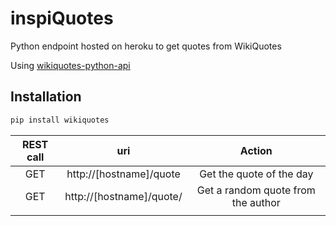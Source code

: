 # inspiQuotes
Python endpoint hosted on heroku to get quotes from WikiQuotes

Using [wikiquotes-python-api](https://github.com/FranDepascuali/wikiquotes-python-api)

## Installation
```sh
pip install wikiquotes
```

| REST call |                uri               |               Action               |
|:---------:|:--------------------------------:|:----------------------------------:|
|    GET    | http://[hostname]/quote          |      Get the quote of the day      |
|    GET    | http://[hostname]/quote/<author> | Get a random quote from the author |
|           |                                  |                                    |